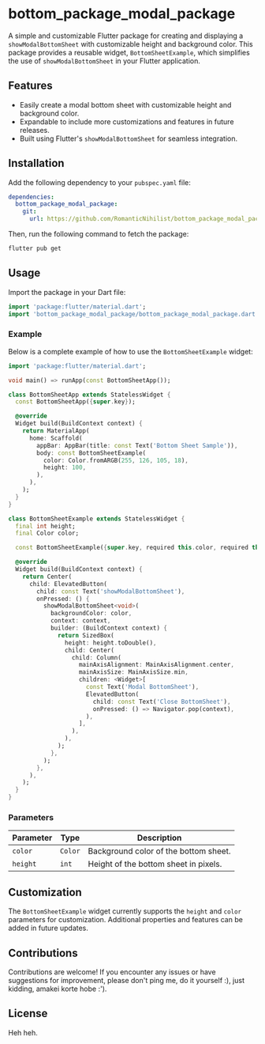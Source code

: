 # bottom_package_modal_package

A simple and customizable Flutter package for creating and displaying a `showModalBottomSheet` with customizable height and background color. This package provides a reusable widget, `BottomSheetExample`, which simplifies the use of `showModalBottomSheet` in your Flutter application.

## Features

- Easily create a modal bottom sheet with customizable height and background color.
- Expandable to include more customizations and features in future releases.
- Built using Flutter's `showModalBottomSheet` for seamless integration.

## Installation

Add the following dependency to your `pubspec.yaml` file:

```yaml
dependencies:
  bottom_package_modal_package:
    git:
      url: https://github.com/RomanticNihilist/bottom_package_modal_package
```

Then, run the following command to fetch the package:

```bash
flutter pub get
```

## Usage

Import the package in your Dart file:

```dart
import 'package:flutter/material.dart';
import 'bottom_package_modal_package/bottom_package_modal_package.dart';
```

### Example

Below is a complete example of how to use the `BottomSheetExample` widget:

```dart
import 'package:flutter/material.dart';

void main() => runApp(const BottomSheetApp());

class BottomSheetApp extends StatelessWidget {
  const BottomSheetApp({super.key});

  @override
  Widget build(BuildContext context) {
    return MaterialApp(
      home: Scaffold(
        appBar: AppBar(title: const Text('Bottom Sheet Sample')),
        body: const BottomSheetExample(
          color: Color.fromARGB(255, 126, 105, 18),
          height: 100,
        ),
      ),
    );
  }
}

class BottomSheetExample extends StatelessWidget {
  final int height;
  final Color color;

  const BottomSheetExample({super.key, required this.color, required this.height});

  @override
  Widget build(BuildContext context) {
    return Center(
      child: ElevatedButton(
        child: const Text('showModalBottomSheet'),
        onPressed: () {
          showModalBottomSheet<void>(
            backgroundColor: color,
            context: context,
            builder: (BuildContext context) {
              return SizedBox(
                height: height.toDouble(),
                child: Center(
                  child: Column(
                    mainAxisAlignment: MainAxisAlignment.center,
                    mainAxisSize: MainAxisSize.min,
                    children: <Widget>[
                      const Text('Modal BottomSheet'),
                      ElevatedButton(
                        child: const Text('Close BottomSheet'),
                        onPressed: () => Navigator.pop(context),
                      ),
                    ],
                  ),
                ),
              );
            },
          );
        },
      ),
    );
  }
}
```

### Parameters

| Parameter | Type   | Description                        |
|-----------|--------|------------------------------------|
| `color`   | `Color`| Background color of the bottom sheet. |
| `height`  | `int`  | Height of the bottom sheet in pixels. |

## Customization

The `BottomSheetExample` widget currently supports the `height` and `color` parameters for customization. Additional properties and features can be added in future updates.

## Contributions

Contributions are welcome! If you encounter any issues or have suggestions for improvement, please don't ping me, do it yourself :), just kidding, amakei korte hobe :').

## License

Heh heh.